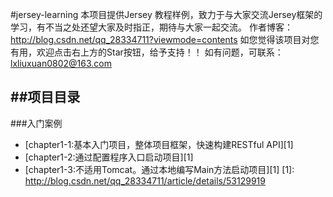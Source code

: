 #jersey-learning
本项目提供Jersey 教程样例，致力于与大家交流Jersey框架的学习，有不当之处还望大家及时指正，期待与大家一起交流。
作者博客：http://blog.csdn.net/qq_28334711?viewmode=contents
如您觉得该项目对您有用，欢迎点击右上方的Star按钮，给予支持！！
如有问题，可联系：lxliuxuan0802@163.com

##**项目目录**
----------
###入门案例
 - [chapter1-1:基本入门项目，整体项目框架，快速构建RESTful API][1]
 - [chapter1-2:通过配置程序入口启动项目][1]
 - [chapter1-3:不适用Tomcat。通过本地编写Main方法启动项目][1]
  [1]: http://blog.csdn.net/qq_28334711/article/details/53129919
